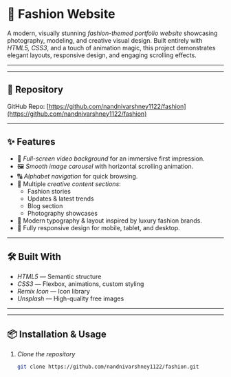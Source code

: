# 🎯 Fashion Website

A modern, visually stunning *fashion-themed portfolio website* showcasing photography, modeling, and creative visual design. Built entirely with *HTML5, CSS3*, and a touch of animation magic, this project demonstrates elegant layouts, responsive design, and engaging scrolling effects.


---

---

## 📂 Repository
GitHub Repo: [https://github.com/nandnivarshney1122/fashion](https://github.com/nandnivarshney1122/fashion)

---

## ✨ Features
- 🎥 *Full-screen video background* for an immersive first impression.
- 🖼 *Smooth image carousel* with horizontal scrolling animation.
- 🔠 *Alphabet navigation* for quick browsing.
- 📑 Multiple *creative content sections*:  
  - Fashion stories  
  - Updates & latest trends  
  - Blog section  
  - Photography showcases
- 🎨 Modern typography & layout inspired by luxury fashion brands.
- 📱 Fully responsive design for mobile, tablet, and desktop.

---

## 🛠 Built With
- *HTML5* — Semantic structure
- *CSS3* — Flexbox, animations, custom styling
- *Remix Icon* — Icon library
- *Unsplash* — High-quality free images

---

---

## 📦 Installation & Usage

1. *Clone the repository*
   ```bash
   git clone https://github.com/nandnivarshney1122/fashion.git
   
